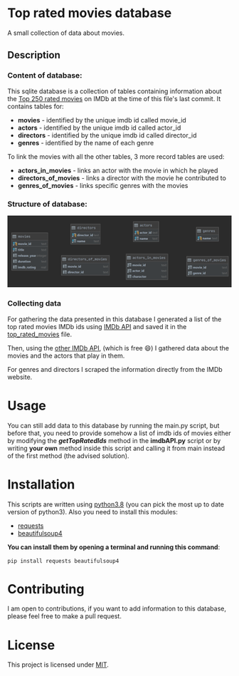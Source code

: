 # Top rated movies database

A small collection of data about movies.

## Description

### Content of database:
This sqlite database is a collection of tables containing information about the 
[Top 250 rated movies](https://www.imdb.com/chart/top/) on IMDb at the time of
this file's last commit. It contains tables for:
* __movies__ - identified by the unique imdb id called movie_id
* __actors__ - identified by the unique imdb id called actor_id
* __directors__ - identified by the unique imdb id called director_id
* __genres__ - identified by the name of each genre

To link the movies with all the other tables, 3 more record tables are used:
* __actors_in_movies__ - links an actor with the movie in which he played
* __directors_of_movies__ - links a director with the movie he contributed to
* __genres_of_movies__ - links specific genres with the movies

### Structure of database:
![Tables Diagram](database_diagram.png)

### Collecting data

For gathering the data presented in this database I generated a list of the top
rated movies IMDb ids using [IMDb API](https://rapidapi.com/apidojo/api/imdb8) 
and saved it in the [top_rated_movies](top_rated_movies.txt) file.

Then, using the [other IMDb API](https://rapidapi.com/hmerritt/api/imdb-internet-movie-database-unofficial),
(which is free :smile:) I gathered data about the movies and the actors that play in them.

For genres and directors I scraped the information directly from the IMDb website.

# Usage
You can still add data to this database by running the main.py script, but before
that, you need to provide somehow a list of imdb ids of movies either by modifying
the __*getTopRatedIds*__ method in the __imdbAPI.py__ script or by writing __your
own__ method inside this script and calling it from main instead of the first
method (the advised solution).

# Installation
This scripts are written using [python3.8](https://www.python.org/downloads/)
(you can pick the most up to date version of python3). Also you need to install
this modules: 
* [requests](https://requests.readthedocs.io/en/master/)  
* [beautifulsoup4](https://www.crummy.com/software/BeautifulSoup/bs4/doc/)

__You can install them by opening a terminal and running this command__:
```
pip install requests beautifulsoup4
```

# Contributing
I am open to contributions, if you want to add information to this database,
please feel free to make a pull request.

# License
This project is licensed under [MIT](https://choosealicense.com/licenses/mit/).







